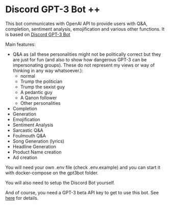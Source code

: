 # Discord GPT-3 Bot ++
This bot communicates with OpenAI API to provide users with Q&A, completion, sentiment analysis, emojification and various other functions. 
It is based on [Discord GPT-3 Bot](https://github.com/e4c6/DiscordGPT-3)

Main features:
* Q&A as (all these personalities might not be politically correct but they are just for fun (and also to show how dangerous GPT-3 can be impersonating groups). These do not represent my views or way of thinking in any way whatsoever.):
    * normal
    * Trump the politician
    * Trump the sexist guy
    * A pedantic guy
    * A Qanon follower
    * Other personalities
* Completion
* Generation
* Emojification
* Sentiment Analysis
* Sarcastic Q&A
* Foulmouth Q&A
* Song Generation (lyrics)
* Headline Generation
* Product Name creation
* Ad creation

You will need your own .env file (check .env.example) and you can start it with docker-compose on the gpt3bot folder. 

You will also need to setup the Discord Bot yourself.

And of course, you need a GPT-3 beta API key to get to use this bot. See [here](https://beta.openai.com/) for details.
